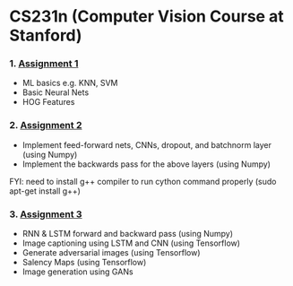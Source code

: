 # CS231n (Computer Vision Course at Stanford)

### 1. [Assignment 1](https://cs231n.github.io/assignments2017/assignment1/)
- ML basics e.g. KNN, SVM
- Basic Neural Nets
- HOG Features

### 2. [Assignment 2](https://cs231n.github.io/assignments2017/assignment2/)
- Implement feed-forward nets, CNNs, dropout, and batchnorm layer (using Numpy)
- Implement the backwards pass for the above layers (using Numpy)

FYI: need to install g++ compiler to run cython command properly (sudo apt-get install g++)

### 3. [Assignment 3](https://cs231n.github.io/assignments2017/assignment3/)
- RNN & LSTM forward and backward pass (using Numpy)
- Image captioning using LSTM and CNN (using Tensorflow)
- Generate adversarial images (using Tensorflow)
- Salency Maps (using Tensorflow)
- Image generation using GANs


